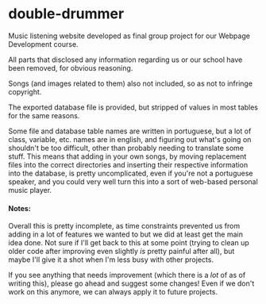 # double-drummer

Music listening website developed as final group project for our Webpage Development course.

All parts that disclosed any information regarding us or our school have been removed, for obvious reasoning.

Songs (and images related to them) also not included, so as not to infringe copyright. 

The exported database file is provided, but stripped of values in most tables for the same reasons. 

Some file and database table names are written in portuguese, but a lot of class, variable, etc. names are in english, and figuring out what's going on shouldn't be too difficult, other than probably needing to translate some stuff. This means that adding in your own songs, by moving replacement files into the correct directories and inserting their respective information into the database, is pretty uncomplicated, even if you're not a portuguese speaker, and you could very well turn this into a sort of web-based personal music player.

<h4>Notes:</h4>

Overall this is pretty incomplete, as time constraints prevented us from adding in a lot of features we wanted to but we did at least get the main idea done. Not sure if I'll get back to this at some point (trying to clean up older code after improving even slightly *is* pretty painful after all), but maybe I'll give it a shot when I'm less busy with other projects.

If you see anything that needs improvement (which there is a *lot* of as of writing this), please go ahead and suggest some changes! Even if we don't work on this anymore, we can always apply it to future projects.
